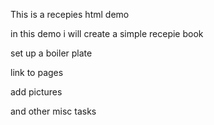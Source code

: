 This is a recepies html demo

in this demo i will create a simple recepie book

set up a boiler plate 

link to pages

add pictures

and other misc tasks
